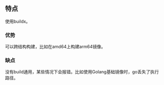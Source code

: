 ## 特点

使用buildx。

### 优势

可以跨结构构建，比如在amd64上构建arm64镜像。

### 缺点

没有build通用，某些情况下会报错。比如使用Golang基础镜像时，go丢失了执行路径。